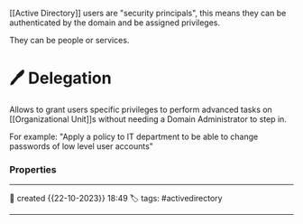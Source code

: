 [[Active Directory]] users are "security principals", this means they can be authenticated by the domain and be assigned privileges. 

They can be people or services.

# 🖊️ Delegation

Allows to grant users specific privileges to perform advanced tasks on [[Organizational Unit]]s without needing a Domain Administrator to step in.

For example: "Apply a policy to IT department to be able to change passwords of low level user accounts"



### Properties
---
📆 created   {{22-10-2023}} 18:49
🏷️ tags: #activedirectory

---

